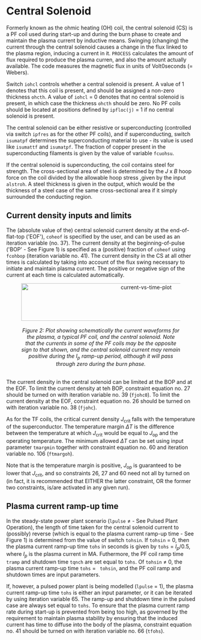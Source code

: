 # Central Solenoid

Formerly known as the ohmic heating (OH) coil, the central solenoid (CS) is a PF coil used during start-up and during the burn phase to create and maintain the plasma current by inductive means. Swinging (changing) the current through the central solenoid causes a change in the flux linked to the plasma region, inducing a current in it. `PROCESS` calculates the amount of flux required to produce the plasma curren, and also the amount actually available. The code measures the magnetic flux in units of Volt0seconds (= Webers).

Switch `iohcl` controls whether a central solenoid is present. A value of 1 denotes that this coil is present, and should be assigned a non-zero thickness `ohcth`. A value of `iohcl` = 0 denotes that no central solenoid is present, in which case the thickness `ohcth` should be zero. No PF coils should be located at positions defined by `ipfloc(j)` = 1 if no central solenoid is present.

The central solenoid can be either resistive or superconducting (controlled via switch `ipfres` as for the other PF coils), and if superconducting, switch `isumatpf` determines the superconducting material to use -  its value is used like `isumattf` and `isumatpf`. The fraction of copper present in the superconducting filaments is given by the value of variable `fcuohsu`.

If the central solenoid is superconducting, the coil contains steel for strength. The cross-sectional area of steel is determined by the *J* x *B* hoop force on the coil divided by the allowable hoop stress ,given by the input `alstroh`. A steel thickness is given in the output, which would be the thickness of a steel case of the same cross-sectional area if it simply surrounded the conducting region.

## Current density inputs and limits

The (absolute value of the) central solenoid current density at the end-of-flat-top ('EOF'), `coheof` is specified by the user, and can be used as an iteration variable (no. 37). The current density at the beginning-of-pulse ('BOP' - See Figure 1) is specified as a (positive) fraction of `coheof` using `fcohbop` (iteration variable no. 41). The current density in the CS at all other times is calculated by taking into account of the flux swing necessary to initiate and maintain plasma current. The positive or negative sign of the current at each time is calculated automatically.

<figure>
    <center>
    <img src="../../img/current_vs_time.png" alt="current-vs-time-plot" 
    title="Current waveform for Plasma, PF coil and Central Solenoid" 
    width="650" height="100" />
    <br><br>
    <figcaption><i>Figure 2: Plot showing schematically the current waveforms for the plasma, a typical PF coil, and the central solenoid. Note that the currents in some of the PF coils may be the opposite sign to that shown, and the central solenoid current may remain positive during the I<sub>p</sub> ramp-up period, although it will pass through zero during the burn phase.</i></figcaption>
    <br>
    </center>
</figure>

The current density in the central solenoid can be limited at the BOP and at the EOF. To limit the current density at teh BOP, constraint equation no. 27 should be turned on with iteration variable no. 39 (`fjohc0`). To limit the current density at the EOF, constraint equation no. 26 should be turned on with iteration variable no. 38 (`fjohc`).

As for the TF coils, the critical current density *J*<sub>crit</sub> falls with the temperature of the superconductor. The temperature margin $\Delta$*T* is the difference between the temperature at which *J*<sub>crit</sub> would be equal to *J*<sub>op</sub> and the operating temperature. The minimum allowed $\Delta$*T* can be set using input parameter `tmargmin` together with constraint equation no. 60 and iteration variable no. 106 (`ftmargoh`).

Note that is the temperature margin is positive, *J*<sub>op</sub> is guaranteed to be lower that *J*<sub>crit</sub>, and so constraints 26, 27 and 60 need not all by turned on (in fact, it is recommended that EITHER the latter constraint, OR the former two constraints, is/are activated in any given run).

## Plasma current ramp-up time

In the steady-state power plant scenario (`lpulse` $\neq$ - See Pulsed Plant Operation), the length of time taken for the central solenoid current to (possibly) reverse (which is equal to the plasma current ramp-up time - See Figure 1) is determined from the value of switch `tohsin`. If `tohsin` = 0, then the plasma current ramp-up time `tohs` in seconds is given by `tohs` = *I<sub>p</sub>*/0.5, where *I<sub>p</sub>* is the plasma current in MA. Futhermore, the PF coil ramp time `tramp` and shutdown time `tqnch` are set equal to `tohs`. Of `tohsin` $\neq$ 0, the plasma current ramp-up time `tohs` = ` tohsin`, and the PF coil ramp and shutdown times are input parameters.

If, however, a pulsed power plant is being modelled (`lpulse` = 1), the plasma current ramp-up time `tohs` is either an input parameter, or it can be iterated by using iteration variable 65. The ramp-up and shutdown time in the pulsed case are always set equal to `tohs`. To ensure that the plasma current ramp rate during start-up is prevented from being too high, as governed by the requirement to maintain plasma stability by ensuring that the induced current has time to diffuse into the body of the plasma, constraint equation no. 41 should be turned on with iteration variable no. 66 (`tfohs`).